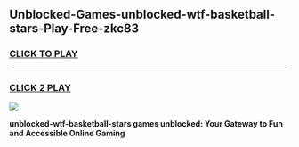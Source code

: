 
## Unblocked-Games-unblocked-wtf-basketball-stars-Play-Free-zkc83
<h3>
<a href="https://premium76.site?title=unblocked-wtf-basketball-stars&ref=23A">CLICK TO PLAY</a></h3>
<hr>

<h3>
<a href="https://premium76.site?title=unblocked-wtf-basketball-stars&ref=23A">CLICK 2 PLAY</a>
  
</h3>

<a href="https://premium76.site?title=unblocked-wtf-basketball-stars&ref=23A"><img src="https://clearcache.store/games.png"></a>


**unblocked-wtf-basketball-stars games unblocked: Your Gateway to Fun and Accessible Online Gaming**
